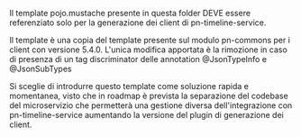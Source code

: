 Il template pojo.mustache presente in questa folder DEVE essere referenziato solo per la generazione dei client di
pn-timeline-service.

Il template è una copia del template presente sul modulo pn-commons per i client con versione 5.4.0.
L'unica modifica apportata è la rimozione in caso di presenza di un tag discriminator delle annotation @JsonTypeInfo e @JsonSubTypes

Si sceglie di introdurre questo template come soluzione rapida e momentanea, visto che in roadmap è prevista la separazione
del codebase del microservizio che permetterà una gestione diversa dell'integrazione con pn-timeline-service aumentando la
versione del plugin di generazione dei client.